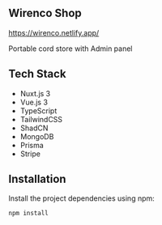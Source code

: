## Wirenco Shop

https://wirenco.netlify.app/

Portable cord store with Admin panel

## Tech Stack

- Nuxt.js 3
- Vue.js 3
- TypeScript
- TailwindCSS
- ShadCN
- MongoDB
- Prisma
- Stripe

## Installation

Install the project dependencies using npm:

```bash
npm install
```